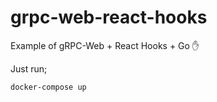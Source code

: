 
# grpc-web-react-hooks

Example of gRPC-Web + React Hooks + Go ✋

Just run;

```sh
docker-compose up
```
